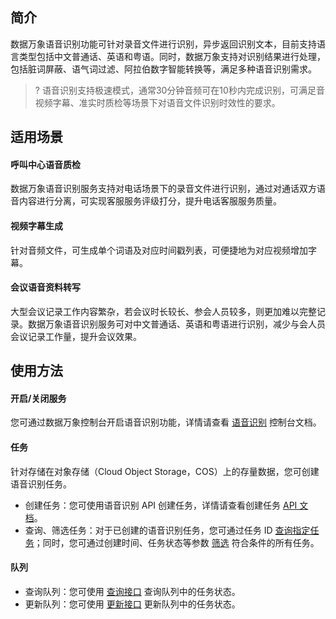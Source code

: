 ## 简介

数据万象语音识别功能可针对录音文件进行识别，异步返回识别文本，目前支持语言类型包括中文普通话、英语和粤语。同时，数据万象支持对识别结果进行处理，包括脏词屏蔽、语气词过滤、阿拉伯数字智能转换等，满足多种语音识别需求。

>? 语音识别支持极速模式，通常30分钟音频可在10秒内完成识别，可满足音视频字幕、准实时质检等场景下对语音文件识别时效性的要求。

## 适用场景

#### 呼叫中心语音质检

数据万象语音识别服务支持对电话场景下的录音文件进行识别，通过对通话双方语音内容进行分离，可实现客服服务评级打分，提升电话客服服务质量。

#### 视频字幕生成

针对音频文件，可生成单个词语及对应时间戳列表，可便捷地为对应视频增加字幕。

#### 会议语音资料转写

大型会议记录工作内容繁杂，若会议时长较长、参会人员较多，则更加难以完整记录。数据万象语音识别服务可对中文普通话、英语和粤语进行识别，减少与会人员会议记录工作量，提升会议效果。

## 使用方法

#### 开启/关闭服务

您可通过数据万象控制台开启语音识别功能，详情请查看 [语音识别](https://cloud.tencent.com/document/product/460/46224) 控制台文档。

#### 任务

针对存储在对象存储（Cloud Object Storage，COS）上的存量数据，您可创建语音识别任务。

- 创建任务：您可使用语音识别 API 创建任务，详情请查看创建任务 [API 文档](https://cloud.tencent.com/document/product/460/46228)。
- 查询、筛选任务：对于已创建的语音识别任务，您可通过任务 ID [查询指定任务](https://cloud.tencent.com/document/product/460/46229)；同时，您可通过创建时间、任务状态等参数 [筛选](https://cloud.tencent.com/document/product/460/46230) 符合条件的所有任务。


#### 队列

- 查询队列：您可使用 [查询接口](https://cloud.tencent.com/document/product/460/46234) 查询队列中的任务状态。
- 更新队列：您可使用 [更新接口](https://cloud.tencent.com/document/product/460/46235) 更新队列中的任务状态。


